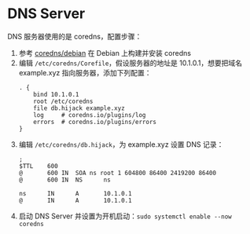 # DNS Server

DNS 服务器使用的是 coredns，配置步骤：

1. 参考 [coredns/debian](https://github.com/coredns/debian) 在 Debian 上构建并安装 coredns
2. 编辑 `/etc/coredns/Corefile`，假设服务器的地址是 10.1.0.1，想要把域名 example.xyz 指向服务器，添加下列配置：
    ```
    . {
        bind 10.1.0.1
        root /etc/coredns
        file db.hijack example.xyz
        log     # coredns.io/plugins/log
        errors  # coredns.io/plugins/errors
    }
    ```
3. 编辑 `/etc/coredns/db.hijack`，为 example.xyz 设置 DNS 记录：
    ```
    ;
    $TTL    600
    @       600 IN  SOA ns root 1 604800 86400 2419200 86400
    @       600 IN  NS      ns

    ns      IN      A       10.1.0.1
    @       IN      A       10.1.0.1
    ```
3. 启动 DNS Server 并设置为开机启动：`sudo systemctl enable --now coredns`
